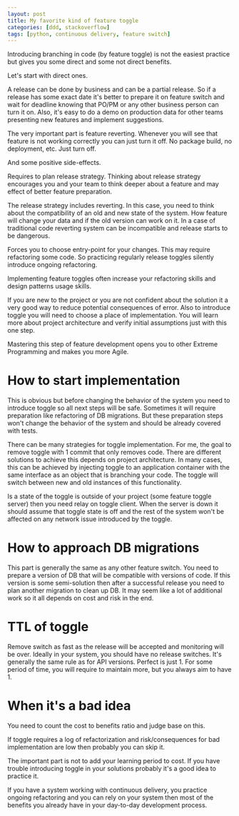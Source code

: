 ```yaml
---
layout: post
title: My favorite kind of feature toggle
categories: [ddd, stackoverflow]
tags: [python, continuous delivery, feature switch]
---
```


Introducing branching in code (by feature toggle) is not the easiest practice but gives you some direct and some not direct benefits. 

Let's start with direct ones. 

A release can be done by business and can be a partial release. So if a release has some exact date it's better to prepare it on feature switch and wait for deadline knowing that PO/PM or any other business person can turn it on. Also, it's easy to do a demo on production data for other teams presenting new features and implement suggestions.

The very important part is feature reverting. Whenever you will see that feature is not working correctly you can just turn it off. No package build, no deployment, etc. Just turn off.

And some positive side-effects.

Requires to plan release strategy. Thinking about release strategy encourages you and your team to think deeper about a feature and may effect of better feature preparation.

The release strategy includes reverting. In this case, you need to think about the compatibility of an old and new state of the system. How feature will change your data and if the old version can work on it. In a case of traditional code reverting system can be incompatible and release starts to be dangerous.

Forces you to choose entry-point for your changes. This may require refactoring some code. So practicing regularly release toggles silently introduce ongoing refactoring.

Implementing feature toggles often increase your refactoring skills and design patterns usage skills.

If you are new to the project or you are not confident about the solution it a very good way to reduce potential consequences of error. Also to introduce toggle you will need to choose a place of implementation. You will learn more about project architecture and verify initial assumptions just with this one step.

Mastering this step of feature development opens you to other Extreme Programming and makes you more Agile.

# How to start implementation
This is obvious but before changing the behavior of the system you need to introduce toggle so all next steps will be safe. Sometimes it will require preparation like refactoring of DB migrations. But these preparation steps won't change the behavior of the system and should be already covered with tests.

There can be many strategies for toggle implementation. For me, the goal to remove toggle with 1 commit that only removes code. There are different solutions to achieve this depends on project architecture. In many cases, this can be achieved by injecting toggle to an application container with the same interface as an object that is branching your code. The toggle will switch between new and old instances of this functionality.

Is a state of the toggle is outside of your project (some feature toggle server) then you need relay on toggle client. When the server is down it should assume that toggle state is off and the rest of the system won't be affected on any network issue introduced by the toggle.

# How to approach DB migrations
This part is generally the same as any other feature switch. You need to prepare a version of DB that will be compatible with versions of code. If this version is some semi-solution then after a successful release you need to plan another migration to clean up DB. It may seem like a lot of additional work so it all depends on cost and risk in the end.

# TTL of toggle
Remove switch as fast as the release will be accepted and monitoring will be over. Ideally in your system, you should have no release switches. It's generally the same rule as for API versions. Perfect is just 1. For some period of time, you will require to maintain more, but you always aim to have 1.

# When it's a bad idea
You need to count the cost to benefits ratio and judge base on this.

If toggle requires a log of refactorization and risk/consequences for bad implementation are low then probably you can skip it.

The important part is not to add your learning period to cost. If you have trouble introducing toggle in your solutions probably it's a good idea to practice it.

If you have a system working with continuous delivery, you practice ongoing refactoring and you can rely on your system then most of the benefits you already have in your day-to-day development process.